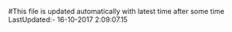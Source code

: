 #This file is updated automatically with latest time after some time
LastUpdated:- 16-10-2017  2:09:07.15 
